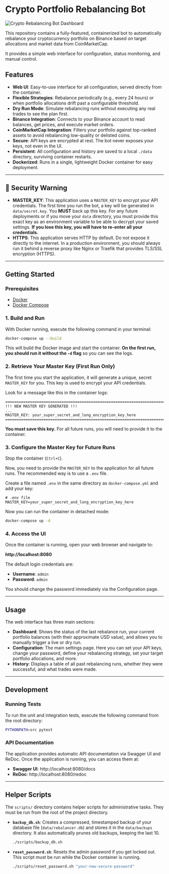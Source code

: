 # Crypto Portfolio Rebalancing Bot

![Crypto Rebalancing Bot Dashboard](path/to/your/image.png)

This repository contains a fully-featured, containerized bot to automatically rebalance your cryptocurrency portfolio on Binance based on target allocations and market data from CoinMarketCap.

It provides a simple web interface for configuration, status monitoring, and manual control.

## Features

- **Web UI**: Easy-to-use interface for all configuration, served directly from the container.
- **Flexible Strategies**: Rebalance periodically (e.g., every 24 hours) or when portfolio allocations drift past a configurable threshold.
- **Dry Run Mode**: Simulate rebalancing runs without executing any real trades to see the plan first.
- **Binance Integration**: Connects to your Binance account to read balances, get prices, and execute market orders.
- **CoinMarketCap Integration**: Filters your portfolio against top-ranked assets to avoid rebalancing low-quality or delisted coins.
- **Secure**: API keys are encrypted at rest. The bot never exposes your keys, not even in the UI.
- **Persistent**: All configuration and history are saved to a local `./data` directory, surviving container restarts.
- **Dockerized**: Runs in a single, lightweight Docker container for easy deployment.

---

## 🛑 Security Warning

- **MASTER_KEY**: This application uses a `MASTER_KEY` to encrypt your API credentials. The first time you run the bot, a key will be generated in `data/secret.key`. You **MUST** back up this key. For any future deployments or if you move your `data` directory, you must provide this exact key as an environment variable to be able to decrypt your saved settings. **If you lose this key, you will have to re-enter all your credentials.**
- **HTTPS**: This application serves HTTP by default. Do not expose it directly to the internet. In a production environment, you should always run it behind a reverse proxy like Nginx or Traefik that provides TLS/SSL encryption (HTTPS).

---

## Getting Started

### Prerequisites

- [Docker](https://docs.docker.com/get-docker/)
- [Docker Compose](https://docs.docker.com/compose/install/)

### 1. Build and Run

With Docker running, execute the following command in your terminal:

```bash
docker-compose up --build
```
This will build the Docker image and start the container. **On the first run, you should run it without the `-d` flag** so you can see the logs.

### 2. Retrieve Your Master Key (First Run Only)

The first time you start the application, it will generate a unique, secret `MASTER_KEY` for you. This key is used to encrypt your API credentials.

Look for a message like this in the container logs:
```
================================================================================
!!! NEW MASTER KEY GENERATED !!!
...
MASTER_KEY: your_super_secret_and_long_encryption_key_here
================================================================================
```

**You must save this key.** For all future runs, you will need to provide it to the container.

### 3. Configure the Master Key for Future Runs

Stop the container (`Ctrl+C`).

Now, you need to provide the `MASTER_KEY` to the application for all future runs. The recommended way is to use a `.env` file.

Create a file named `.env` in the same directory as `docker-compose.yml` and add your key:
```env
# .env file
MASTER_KEY=your_super_secret_and_long_encryption_key_here
```

Now you can run the container in detached mode:
```bash
docker-compose up -d
```

### 4. Access the UI

Once the container is running, open your web browser and navigate to:

**http://localhost:8080**

The default login credentials are:
- **Username**: `admin`
- **Password**: `admin`

You should change the password immediately via the Configuration page.

---

## Usage

The web interface has three main sections:

- **Dashboard**: Shows the status of the last rebalance run, your current portfolio balances (with their approximate USD value), and allows you to manually trigger a live or dry run.
- **Configuration**: The main settings page. Here you can set your API keys, change your password, define your rebalancing strategy, set your target portfolio allocations, and more.
- **History**: Displays a table of all past rebalancing runs, whether they were successful, and what trades were made.

---

## Development

### Running Tests

To run the unit and integration tests, execute the following command from the root directory:

```bash
PYTHONPATH=src pytest
```

### API Documentation

The application provides automatic API documentation via Swagger UI and ReDoc. Once the application is running, you can access them at:
- **Swagger UI**: http://localhost:8080/docs
- **ReDoc**: http://localhost:8080/redoc

---

## Helper Scripts

The `scripts/` directory contains helper scripts for administrative tasks. They must be run from the root of the project directory.

- **`backup_db.sh`**: Creates a compressed, timestamped backup of your database file (`data/rebalancer.db`) and stores it in the `data/backups` directory. It also automatically prunes old backups, keeping the last 10.
  ```bash
  ./scripts/backup_db.sh
  ```

- **`reset_password.sh`**: Resets the admin password if you get locked out. This script must be run while the Docker container is running.
  ```bash
  ./scripts/reset_password.sh "your-new-secure-password"
  ```
